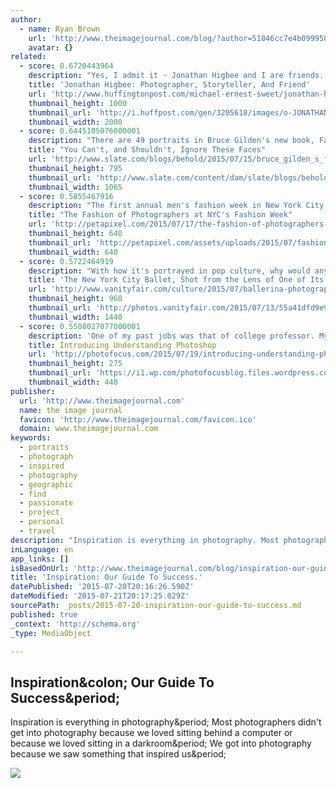 ```yaml
---
author:
  - name: Ryan Brown
    url: 'http://www.theimagejournal.com/blog/?author=51846cc7e4b09995885b5f86'
    avatar: {}
related:
  - score: 0.6720443964
    description: "Yes, I admit it - Jonathan Higbee and I are friends. I say this upfront because likely someone will point it out. However, what people likely don't know is that Jonathan's photography was what attracted me initially. His work is good in a way that I cannot quite put my finger on."
    title: 'Jonathan Higbee: Photographer, Storyteller, And Friend'
    url: 'http://www.huffingtonpost.com/michael-ernest-sweet/jonathan-higbee-a-gentlem_b_7796514.html'
    thumbnail_height: 1000
    thumbnail_url: 'http://i.huffpost.com/gen/3205618/images/o-JONATHAN-HIGBEE-facebook.jpg'
    thumbnail_width: 2000
  - score: 0.6445105076000001
    description: "There are 49 portraits in Bruce Gilden's new book, Face, published this month by Dewi Lewis, and it's a safe bet you'll probably remember all of them. That's partly due to Gilden's raw approach to street photography, a stark, in-your-face style; and partly due to his subjects, a mix of \"characters\" as he calls..."
    title: "You Can't, and Shouldn't, Ignore These Faces"
    url: 'http://www.slate.com/blogs/behold/2015/07/15/bruce_gilden_s_face_an_up_close_and_personal_look_at_people_often_ignored.html'
    thumbnail_height: 795
    thumbnail_url: 'http://www.slate.com/content/dam/slate/blogs/behold/2015/07/Face/3.jpg/_jcr_content/renditions/cq5dam.web.1280.1280.jpeg'
    thumbnail_width: 1065
  - score: 0.5855467916
    description: "The first annual men's fashion week in New York City was held over this past week, and hoards of fashionable photographers descended upon the city to capture the latest and greatest in men's fashion... and to show it off themselves."
    title: "The Fashion of Photographers at NYC's Fashion Week"
    url: 'http://petapixel.com/2015/07/17/the-fashion-of-photographers-at-nycs-fashion-week/'
    thumbnail_height: 640
    thumbnail_url: 'http://petapixel.com/assets/uploads/2015/07/fashionweek-july16-0001.jpg'
    thumbnail_width: 640
  - score: 0.5722464919
    description: "With how it's portrayed in pop culture, why would anyone want to be a ballet dancer? Black Swan likened it to a dark, chaotic underworld; Center Stage to a cesspool of egoists and mean girls; and even the \"reality\" show Breaking Pointe made it seem like a bizarre version of The Dating Game in pointe shoes."
    title: 'The New York City Ballet, Shot from the Lens of One of Its Own'
    url: 'http://www.vanityfair.com/culture/2015/07/ballerina-photographs-jacobs-pillow-kyle-froman'
    thumbnail_height: 960
    thumbnail_url: 'http://photos.vanityfair.com/2015/07/13/55a41dfd9e9755183d97083a_t-kyle-froman-new-york-city-ballet-photographer-02.jpg'
    thumbnail_width: 1440
  - score: 0.5508027077000001
    description: 'One of my past jobs was that of college professor. My favorite (and first) class I ever taught was Digital Imaging Essentials... which was essentially how to really know what was going on with photographic files. Each semester, a bunch of students would try to test out of the class.'
    title: Introducing Understanding Photoshop
    url: 'http://photofocus.com/2015/07/19/introducing-understanding-photoshop/'
    thumbnail_height: 275
    thumbnail_url: 'https://i1.wp.com/photofocusblog.files.wordpress.com/2015/07/uap_series0.jpg?fit=440%2C330'
    thumbnail_width: 440
publisher:
  url: 'http://www.theimagejournal.com'
  name: the image journal
  favicon: 'http://www.theimagejournal.com/favicon.ico'
  domain: www.theimagejournal.com
keywords:
  - portraits
  - photograph
  - inspired
  - photography
  - geographic
  - find
  - passionate
  - project
  - personal
  - travel
description: "Inspiration is everything in photography. Most photographers didn't get into photography because we loved sitting behind a computer or because we loved sitting in a darkroom. We got into photography because we saw something that inspired us."
inLanguage: en
app_links: []
isBasedOnUrl: 'http://www.theimagejournal.com/blog/inspiration-our-guide-to-success'
title: 'Inspiration: Our Guide To Success.'
datePublished: '2015-07-20T20:16:26.590Z'
dateModified: '2015-07-21T20:17:25.029Z'
sourcePath: _posts/2015-07-20-inspiration-our-guide-to-success.md
published: true
_context: 'http://schema.org'
_type: MediaObject

---
```

<article style=""><h1>Inspiration&amp;colon; Our Guide To Success&amp;period;</h1><p>Inspiration is everything in photography&amp;period; Most photographers didn't get into photography because we loved sitting behind a computer or because we loved sitting in a darkroom&amp;period; We got into photography because we saw something that inspired us&amp;period;</p><img src="https://static1.squarespace.com/static/533645ace4b0e7e398ea017f/t/53421c47e4b0f77e1bd4c9cc/1423652455442/?format=1000w" /></article>